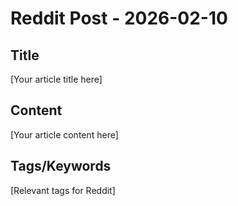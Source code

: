 # Reddit Post - 2026-02-10

## Title
[Your article title here]

## Content
[Your article content here]

## Tags/Keywords
[Relevant tags for Reddit]
